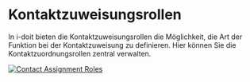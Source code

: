 # Kontaktzuweisungsrollen

In i-doit bieten die Kontaktzuweisungsrollen die Möglichkeit, die Art der Funktion bei der Kontaktzuweisung zu definieren. Hier können Sie die Kontaktzuordnungsrollen zentral verwalten.

[![Contact Assignment Roles](../../../assets/images/de/administration/verwaltung/vordefinierte-inhalte/kontaktzuweisungsrollen/1-k.png)](../../../assets/images/de/administration/verwaltung/vordefinierte-inhalte/kontaktzuweisungsrollen/1-k.png)

